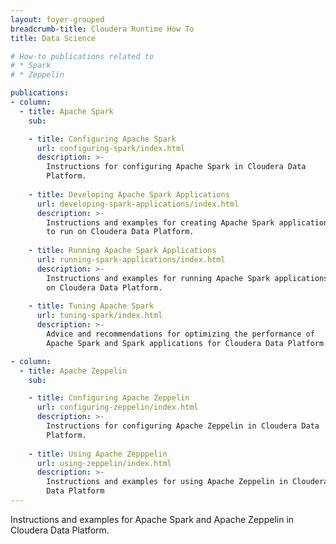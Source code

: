 ```yaml
---
layout: foyer-grouped
breadcrumb-title: Cloudera Runtime How To
title: Data Science

# How-to publications related to
# * Spark
# * Zeppelin

publications:
- column:
  - title: Apache Spark
    sub:

    - title: Configuring Apache Spark
      url: configuring-spark/index.html
      description: >-
        Instructions for configuring Apache Spark in Cloudera Data
        Platform.
  
    - title: Developing Apache Spark Applications
      url: developing-spark-applications/index.html
      description: >-
        Instructions and examples for creating Apache Spark applications
        to run on Cloudera Data Platform.
  
    - title: Running Apache Spark Applications
      url: running-spark-applications/index.html
      description: >-
        Instructions and examples for running Apache Spark applications
        on Cloudera Data Platform.
  
    - title: Tuning Apache Spark
      url: tuning-spark/index.html
      description: >-
        Advice and recommendations for optimizing the performance of
        Apache Spark and Spark applications for Cloudera Data Platform.

- column:
  - title: Apache Zeppelin
    sub:

    - title: Configuring Apache Zeppelin
      url: configuring-zeppelin/index.html
      description: >-
        Instructions for configuring Apache Zeppelin in Cloudera Data
        Platform.
  
    - title: Using Apache Zepppelin
      url: using-zeppelin/index.html
      description: >-
        Instructions and examples for using Apache Zeppelin in Cloudera
        Data Platform
---
```

Instructions and examples for Apache Spark and Apache Zeppelin in
Cloudera Data Platform.
